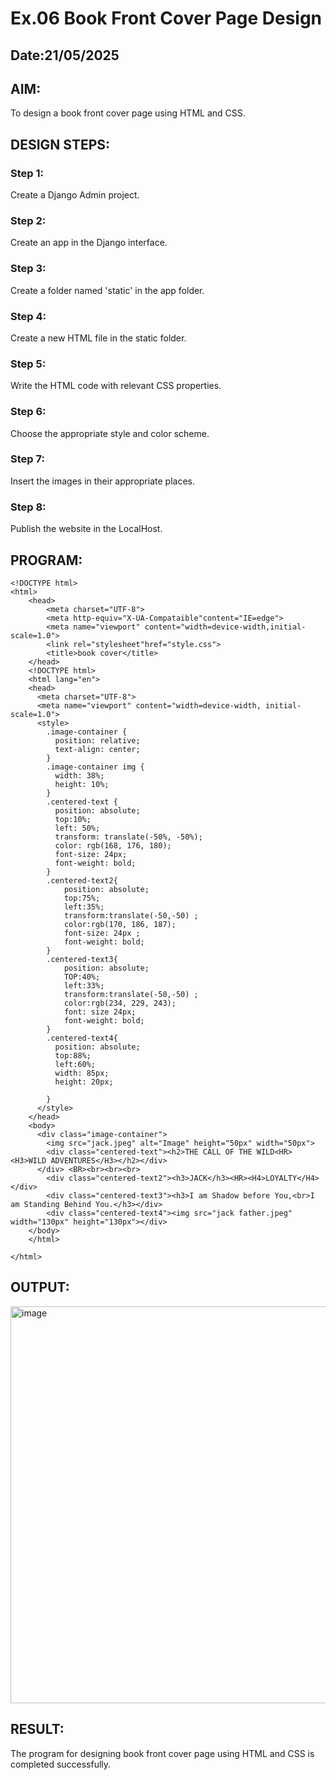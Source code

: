 
# Ex.06 Book Front Cover Page Design
## Date:21/05/2025

## AIM:
To design a book front cover page using HTML and CSS.

## DESIGN STEPS:

### Step 1:
Create a Django Admin project.

### Step 2:
Create an app in the Django interface.

### Step 3:
Create a folder named 'static' in the app folder.

### Step 4:
Create a new HTML file in the static folder.

### Step 5:
Write the HTML code with relevant CSS properties.

### Step 6:
Choose the appropriate style and color scheme.

### Step 7:
Insert the images in their appropriate places.

### Step 8:
Publish the website in the LocalHost.

## PROGRAM:
```
<!DOCTYPE html>
<html>
    <head>
        <meta charset="UTF-8">
        <meta http-equiv="X-UA-Compataible"content="IE=edge">
        <meta name="viewport" content="width=device-width,initial-scale=1.0">
        <link rel="stylesheet"href="style.css">
        <title>book cover</title>
    </head>
    <!DOCTYPE html>
    <html lang="en">
    <head>
      <meta charset="UTF-8">
      <meta name="viewport" content="width=device-width, initial-scale=1.0">
      <style>
        .image-container {
          position: relative;
          text-align: center;
        }
        .image-container img {
          width: 38%;
          height: 10%;
        }
        .centered-text {
          position: absolute;
          top:10%;
          left: 50%;
          transform: translate(-50%, -50%);
          color: rgb(168, 176, 180);
          font-size: 24px;
          font-weight: bold;
        }
        .centered-text2{
            position: absolute;
            top:75%;
            left:35%;
            transform:translate(-50,-50) ;
            color:rgb(170, 186, 187);
            font-size: 24px ;
            font-weight: bold;
        }
        .centered-text3{
            position: absolute;
            TOP:40%;
            left:33%;
            transform:translate(-50,-50) ;
            color:rgb(234, 229, 243);
            font: size 24px; 
            font-weight: bold;
        }
        .centered-text4{
          position: absolute;
          top:88%;
          left:60%;
          width: 85px;
          height: 20px;
          
        }
      </style>
    </head>
    <body>
      <div class="image-container">
        <img src="jack.jpeg" alt="Image" height="50px" width="50px">
        <div class="centered-text"><h2>THE CALL OF THE WILD<HR><H3>WILD ADVENTURES</H3></h2></div>
      </div> <BR><br><br><br>
        <div class="centered-text2"><h3>JACK</h3><HR><H4>LOYALTY</H4></div>
        <div class="centered-text3"><h3>I am Shadow before You,<br>I am Standing Behind You.</h3></div>
        <div class="centered-text4"><img src="jack father.jpeg" width="130px" height="130px"></div>
    </body>
    </html>
    
</html>

```

## OUTPUT:
<img width="635" alt="image" src="https://github.com/user-attachments/assets/510f1701-4775-4148-af8d-17b02cca357a" />

## RESULT:
The program for designing book front cover page using HTML and CSS is completed successfully.
